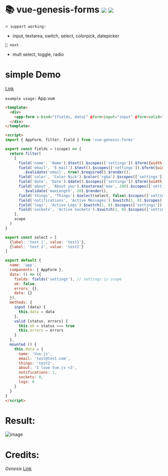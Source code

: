 # 📚 vue-genesis-forms ![](https://scrutinizer-ci.com/g/BlackMix/vue-genesis-forms/badges/build.png?b=master) ![](https://img.shields.io/npm/dm/vue-genesis-forms.svg)

` 🔥 support working: `
* input, textarea, switch, select, colorpick, datepicker

` 🎨 next `
* mult select, toggle, radio

# simple Demo
[Link](https://codesandbox.io/s/j1z40p4k7w)

`example usage:`
App.vue

```html
<template>
  <div>
    <app-form v-bind="{fields, data}" @form~input="input" @form~valid="valid"></app-form>
  </div>
</template>

<script>
import { AppForm, filter, field } from 'vue-genesis-forms'

export const fields = (scope) => {
  return filter(
    [
      field('name', 'Name').$text().$scopes(['settings']).$form({width: 12}).$validate('required').$render(),
      field('email', 'E-mail').$text().$scopes(['settings']).$form({width: 6})
        .$validate('email', true).$required().$render(),
      field('color', 'Color Nick').$color('rgba').$scopes(['settings']).$form({width: 3}).$render(),
      field('date', 'Date').$date().$scopes(['settings']).$form({width: 3}).$render(),
      field('about', 'About you').$textarea('max', 200).$scopes(['settings']).$form({width: 12, minHeight: '100px'})
        .$validate('maxLength', 20).$render(),
      field('things', 'Things').$select(select, false).$scopes(['settings']).$form({width: 3}).$render(),
      field('notifications', 'Active Messages').$switch(1, 0).$scopes(['settings']).$form({width: 3}).$render(),
      field('logs', 'Active Logs').$switch(1, 0).$scopes(['settings']).$form({width: 3}).$render(),
      field('sockets', 'Active Sockets').$switch(1, 0).$scopes(['settings']).$form({width: 3}).$render()
    ],
    scope
  )
}

export const select = [
  {label: 'test 1', value: 'test1'},
  {label: 'test 2', value: 'test2'}
]

export default {
  name: 'app',
  components: { AppForm },
  data: () => ({
    fields: fields('settings'), // settings is scope
    ok: false,
    errors: {},
    data: {}
  }),
  methods: {
    input (data) {
      this.data = data
    },
    valid (status, errors) {
      this.ok = status === true
      this.errors = errors
    }
  },
  mounted () {
    this.data = {
      name: 'Vue.js',
      email: 'test@test.com',
      things: 'test2',
      about: 'I love Vue.js <3',
      notifications: 1,
      sockets: 0,
      logs: 0
    }
  }
}
</script>
```

# Result:
![image](https://raw.githubusercontent.com/BlackMix/vue-genesis-forms/master/result.jpg)

# Credits:
*Genesis* [Link](https://github.com/phpzm/genesis)